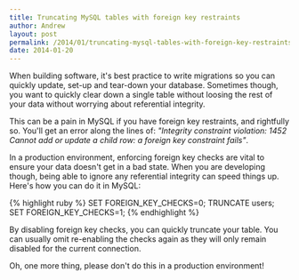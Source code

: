 ```yaml
---
title: Truncating MySQL tables with foreign key restraints
author: Andrew
layout: post
permalink: /2014/01/truncating-mysql-tables-with-foreign-key-restraints/
date: 2014-01-20
---
```


When building software, it's best practice to write migrations so you can quickly update, set-up and tear-down your database. Sometimes though, you want to quickly clear down a single table without loosing the rest of your data without worrying about referential integrity.

This can be a pain in MySQL if you have foreign key restraints, and rightfully so. You'll get an error along the lines of: _"Integrity constraint violation: 1452 Cannot add or update a child row: a foreign key constraint fails"_.

In a production environment, enforcing foreign key checks are vital to ensure your data doesn't get in a bad state. When you are developing though, being able to ignore any referential integrity can speed things up. Here's how you can do it in MySQL:

{% highlight ruby %}
SET FOREIGN_KEY_CHECKS=0;
TRUNCATE users;
SET FOREIGN_KEY_CHECKS=1;
{% endhighlight %}

By disabling foreign key checks, you can quickly truncate your table. You can usually omit re-enabling the checks again as they  will only remain disabled for the current connection.

Oh, one more thing, please don't do this in a production environment!
